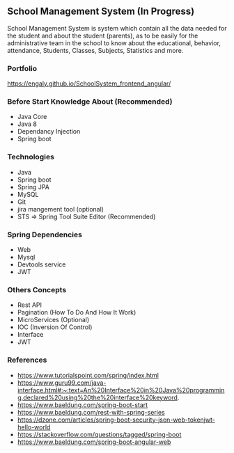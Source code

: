 ## School Management System (In Progress)
 School Management System is system which contain all the data needed for the student and about the student (parents), as to be easily for the administrative team  in the school to know about the educational, behavior, attendance, Students, Classes, Subjects, Statistics and more.

### Portfolio
https://engaly.github.io/SchoolSystem_frontend_angular/

### Before Start Knowledge About (Recommended)
* Java Core
* Java 8
* Dependancy Injection
* Spring boot

### Technologies
* Java
* Spring boot 
* Spring JPA
* MySQL
* Git
* jira mangement tool (optional)
* STS => Spring Tool Suite Editor (Recommended)

### Spring Dependencies
* Web
* Mysql
* Devtools service
* JWT

### Others Concepts
* Rest API
* Pagination (How To Do And How It Work)
* MicroServices (Optional)
* IOC (Inversion Of Control)
* Interface
* JWT

### References
 * https://www.tutorialspoint.com/spring/index.html
 * https://www.guru99.com/java-interface.html#:~:text=An%20Interface%20in%20Java%20programming,declared%20using%20the%20interface%20keyword.
 * https://www.baeldung.com/spring-boot-start
 * https://www.baeldung.com/rest-with-spring-series
 * https://dzone.com/articles/spring-boot-security-json-web-tokenjwt-hello-world
 * https://stackoverflow.com/questions/tagged/spring-boot
 * https://www.baeldung.com/spring-boot-angular-web
 
